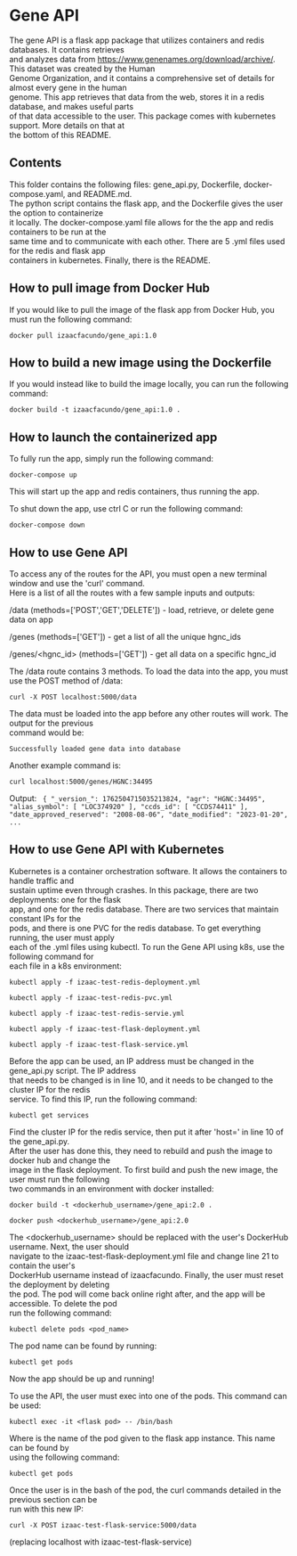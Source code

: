 # Gene API

The gene API is a flask app package that utilizes containers and redis databases. It contains retrieves  
and analyzes data from https://www.genenames.org/download/archive/. This dataset was created by the Human  
Genome Organization, and it contains a comprehensive set of details for almost every gene in the human  
genome. This app retrieves that data from the web, stores it in a redis database, and makes useful parts  
of that data accessible to the user. This package comes with kubernetes support. More details on that at  
the bottom of this README.

## Contents

This folder contains the following files: gene\_api.py, Dockerfile, docker-compose.yaml, and README.md.  
The python script contains the flask app, and the Dockerfile gives the user the option to containerize  
it locally. The docker-compose.yaml file allows for the the app and redis containers to be run at the  
same time and to communicate with each other. There are 5 .yml files used for the redis and flask app  
containers in kubernetes. Finally, there is the README.

## How to pull image from Docker Hub

If you would like to pull the image of the flask app from Docker Hub, you must run the following command:  

`docker pull izaacfacundo/gene_api:1.0`

## How to build a new image using the Dockerfile

If you would instead like to build the image locally, you can run the following command:

`docker build -t izaacfacundo/gene_api:1.0 .`

## How to launch the containerized app

To fully run the app, simply run the following command:  

`docker-compose up`

This will start up the app and redis containers, thus running the app.

To shut down the app, use ctrl C or run the following command:  

`docker-compose down`

## How to use Gene API

To access any of the routes for the API, you must open a new terminal window and use the 'curl' command.  
Here is a list of all the routes with a few sample inputs and outputs:

/data (methods=['POST','GET','DELETE']) - load, retrieve, or delete gene data on app

/genes (methods=['GET']) - get a list of all the unique hgnc\_ids

/genes/<hgnc_id> (methods=['GET']) - get all data on a specific hgnc\_id

The /data route contains 3 methods. To load the data into the app, you must use the POST method of /data:  

`curl -X POST localhost:5000/data`

The data must be loaded into the app before any other routes will work. The output for the previous  
command would be:

`Successfully loaded gene data into database`  

Another example command is:  

`curl localhost:5000/genes/HGNC:34495`

Output:
`
{
  "_version_": 1762504715035213824,
  "agr": "HGNC:34495",
  "alias_symbol": [
    "LOC374920"
  ],
  "ccds_id": [
    "CCDS74411"
  ],
  "date_approved_reserved": "2008-08-06",
  "date_modified": "2023-01-20",
  ...`

## How to use Gene API with Kubernetes

Kubernetes is a container orchestration software. It allows the containers to handle traffic and  
sustain uptime even through crashes. In this package, there are two deployments: one for the flask  
app, and one for the redis database. There are two services that maintain constant IPs for the  
pods, and there is one PVC for the redis database. To get everything running, the user must apply  
each of the .yml files using kubectl. To run the Gene API using k8s, use the following command for  
each file in a k8s environment:  


`kubectl apply -f izaac-test-redis-deployment.yml`

`kubectl apply -f izaac-test-redis-pvc.yml`

`kubectl apply -f izaac-test-redis-servie.yml`

`kubectl apply -f izaac-test-flask-deployment.yml`

`kubectl apply -f izaac-test-flask-service.yml`


Before the app can be used, an IP address must be changed in the gene\_api.py script. The IP address  
that needs to be changed is in line 10, and it needs to be changed to the cluster IP for the redis  
service. To find this IP, run the following command:  

`kubectl get services`

Find the cluster IP for the redis service, then put it after 'host=' in line 10 of the gene\_api.py.  
After the user has done this, they need to rebuild and push the image to docker hub and change the  
image in the flask deployment. To first build and push the new image, the user must run the following  
two commands in an environment with docker installed:  

`docker build -t <dockerhub_username>/gene_api:2.0 .`

`docker push <dockerhub_username>/gene_api:2.0`

The <dockerhub_username> should be replaced with the user's DockerHub username. Next, the user should  
navigate to the izaac-test-flask-deployment.yml file and change line 21 to contain the user's  
DockerHub username instead of izaacfacundo. Finally, the user must reset the deployment by deleting  
the pod. The pod will come back online right after, and the app will be accessible. To delete the pod  
run the following command:

`kubectl delete pods <pod_name>`

The pod name can be found by running:

`kubectl get pods`

Now the app should be up and running!

To use the API, the user must exec into one of the pods. This command can be used:  

`kubectl exec -it <flask pod> -- /bin/bash`

Where <flask pod> is the name of the pod given to the flask app instance. This name can be found by  
using the following command:  

`kubectl get pods`

Once the user is in the bash of the pod, the curl commands detailed in the previous section can be  
run with this new IP:

`curl -X POST izaac-test-flask-service:5000/data`

(replacing localhost with izaac-test-flask-service)

